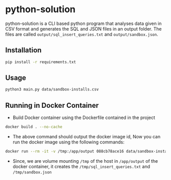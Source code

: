 # python-solution

python-solution is a CLI based python program that analyses data given in CSV format and generates the SQL and JSON files in an output folder. The files are called `output/sql_insert_queries.txt` and `output/sandbox.json`.

## Installation


```bash
pip install -r requirements.txt
```

## Usage

```bash
python3 main.py data/sandbox-installs.csv
```

## Running in Docker Container

* Build Docker container using the Dockerfile contained in the project
```bash
docker build . --no-cache
```
* The above command should output the docker image id, Now you can run the docker image using the following commands:
```bash
docker run --rm -it -v /tmp:/app/output 088cb78ace16 data/sandbox-installs.csv 
```
* Since, we are volume mounting `/tmp` of the host in `/app/output` of the docker container, it creates the  `/tmp/sql_insert_queries.txt` and `/tmp/sandbox.json`
